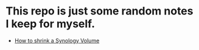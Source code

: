 # This repo is just some random notes I keep for myself.

- [How to shrink a Synology Volume](Shrink%20Synology%20Volume%20(ext4).md)
